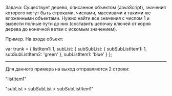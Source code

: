 Задача:
Существует дерево, описанное объектом (JavaScript), значения которого могут быть строками, числами, массивами и такими же вложенными объектами. Нужно найти все значения с числом 1 и вывести полные пути до них (составить цепочку ключей от корня дерева до конечной ветви с искомым значением).

Пример.
На входе объект:

var trunk = {
    listItem1: 1,
    subList: {
        subSubList: {
            subSubListItem1: 1,
            subSubListItem2: 'green'
        },
        subListItem1: 'blue'
    }
}; 

---------------------------------------------------
Для данного примера на выход отправляются 2 строки:

"listItem1"

"subList > subSubList > subSubListItem1"
